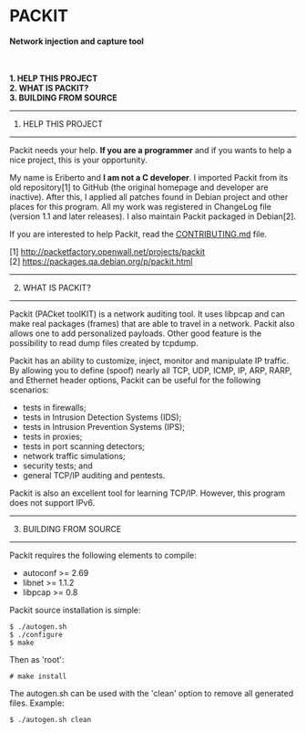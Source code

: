 # PACKIT
**Network injection and capture tool**


<br><br>
**1. HELP THIS PROJECT**<br>
**2. WHAT IS PACKIT?**<br>
**3. BUILDING FROM SOURCE**<br>



--------------------
1. HELP THIS PROJECT
--------------------

Packit needs your help. **If you are a programmer** and if you wants to
help a nice project, this is your opportunity.

My name is Eriberto and **I am not a C developer**. I imported Packit from
its old repository[1] to GitHub (the original homepage and developer are
inactive). After this, I applied all patches found in Debian project and
other places for this program. All my work was registered in ChangeLog
file (version 1.1 and later releases). I also maintain Packit packaged in
Debian[2].

If you are interested to help Packit, read the [CONTRIBUTING.md](CONTRIBUTING.md) file.

[1] http://packetfactory.openwall.net/projects/packit<br>
[2] https://packages.qa.debian.org/p/packit.html<br>


------------------
2. WHAT IS PACKIT?
------------------

Packit (PACket toolKIT) is a network auditing tool. It uses libpcap
and can make real packages (frames) that are able to travel in a
network. Packit also allows one to add personalized payloads. Other
good feature is the possibility to read dump files created by
tcpdump.

Packit has an ability to customize, inject, monitor and manipulate IP
traffic. By allowing you to define (spoof) nearly all TCP, UDP, ICMP,
IP, ARP, RARP, and Ethernet header options, Packit can be useful for
the following scenarios:

  * tests in firewalls; <br>
  * tests in Intrusion Detection Systems (IDS); <br>
  * tests in Intrusion Prevention Systems (IPS); <br>
  * tests in proxies; <br>
  * tests in port scanning detectors; <br>
  * network traffic simulations; <br>
  * security tests; and <br>
  * general TCP/IP auditing and pentests. <br>

Packit is also an excellent tool for learning TCP/IP. However, this
program does not support IPv6.


-----------------------
3. BUILDING FROM SOURCE
-----------------------

Packit requires the following elements to compile:

  * autoconf >= 2.69 <br>
  * libnet >= 1.1.2 <br>
  * libpcap >= 0.8 <br>

Packit source installation is simple:

    $ ./autogen.sh
    $ ./configure
    $ make

Then as 'root':

    # make install

The autogen.sh can be used with the 'clean' option to remove all
generated files. Example:

    $ ./autogen.sh clean
